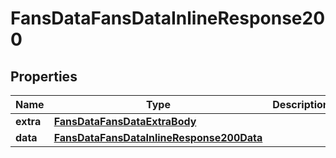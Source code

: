 # FansDataFansDataInlineResponse200

## Properties
Name | Type | Description | Notes
------------ | ------------- | ------------- | -------------
**extra** | [**FansDataFansDataExtraBody**](FansDataFansDataExtraBody.md) |  |  [optional]
**data** | [**FansDataFansDataInlineResponse200Data**](FansDataFansDataInlineResponse200Data.md) |  |  [optional]
